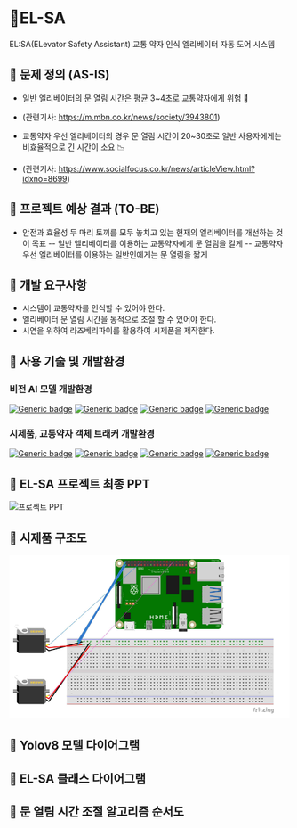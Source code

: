 # 🚨EL-SA
EL:SA(ELevator Safety Assistant) 교통 약자 인식 엘리베이터 자동 도어 시스템

## 📌 문제 정의 (AS-IS)
- 일반 엘리베이터의 문 열림 시간은 평균 3~4초로 교통약자에게 위험 🚨
- (관련기사: https://m.mbn.co.kr/news/society/3943801)

- 교통약자 우선 엘리베이터의 경우 문 열림 시간이 20~30초로 일반 사용자에게는 비효율적으로 긴 시간이 소요 📉
-  (관련기사: https://www.socialfocus.co.kr/news/articleView.html?idxno=8699)
  
## 📌 프로젝트 예상 결과 (TO-BE)
- 안전과 효율성 두 마리 토끼를 모두 놓치고 있는 현재의 엘리베이터를 개선하는 것이 목표
  -- 일반 엘리베이터를 이용하는 교통약자에게 문 열림을 길게
  -- 교통약자 우선 엘리베이터를 이용하는 일반인에게는 문 열림을 짧게

## 📌 개발 요구사항
- 시스템이 교통약자를 인식할 수 있어야 한다.
- 엘리베이터 문 열림 시간을 동적으로 조절 할 수 있어야 한다.
- 시연을 위하여 라즈베리파이를 활용하여 시제품을 제작한다.


## 📌 사용 기술 및 개발환경
### 비전 AI 모델 개발환경
[![Generic badge](https://img.shields.io/badge/Windows-11.Pro-blue.svg)](https://shields.io/) 
[![Generic badge](https://img.shields.io/badge/python-3.10.14-green.svg)](https://shields.io/) 
[![Generic badge](https://img.shields.io/badge/Yolov8-8.2.15-red.svg)](https://shields.io/)
[![Generic badge](https://img.shields.io/badge/OpenCV-4.9.0-yellow.svg)](https://shields.io/)
### 시제품, 교통약자 객체 트래커 개발환경
[![Generic badge](https://img.shields.io/badge/Raspbian-Bookworm-red.svg)](https://shields.io/)
[![Generic badge](https://img.shields.io/badge/python-3.11.2-green.svg)](https://shields.io/)
[![Generic badge](https://img.shields.io/badge/Yolov8-8.2.16-red.svg)](https://shields.io/)
[![Generic badge](https://img.shields.io/badge/OpenCV-4.9.0-yellow.svg)](https://shields.io/)

## 📌 EL-SA 프로젝트 최종 PPT
![프로젝트 PPT](![image](https://github.com/user-attachments/assets/e7d5ef25-a586-40fd-a425-4d6d4803ae87)![PPT](Documents/결과보고서5조AI로켓단_ELSA(교통약자인식엘레베이터자동도어시스템).pdf))


## 📌 시제품 구조도
![Rpi_Diagram](./Documents/EL-SA_회로도.png)

## 📌 Yolov8 모델 다이어그램

## 📌 EL-SA 클래스 다이어그램

## 📌 문 열림 시간 조절 알고리즘 순서도


